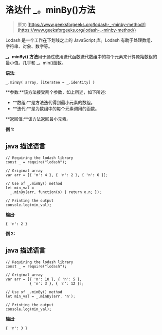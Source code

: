 # 洛达什 _。minBy()方法

> 原文:[https://www.geeksforgeeks.org/lodash-_-minby-method/](https://www.geeksforgeeks.org/lodash-_-minby-method/)

Lodash 是一个工作在下划线之上的 JavaScript 库。Lodash 有助于处理数组、字符串、对象、数字等。

**_。minBy()** **方法**用于通过使用迭代函数迭代数组中的每个元素来计算原始数组的最小值。几乎和 _。min()函数。

**语法:**

```
_.minBy( array, [iteratee = _.identity] )

```

**参数:**该方法接受两个参数，如上所述，如下所述:

*   **数组:**是方法迭代得到最小元素的数组。
*   **迭代:**是为数组中的每个元素调用的函数。

**返回值:**该方法返回最小元素。

**例 1:**

## java 描述语言

```
// Requiring the lodash library  
const _ = require("lodash");  

// Original array 
var arr = [{ 'n': 4 }, { 'n': 2 }, { 'n': 6 }];

// Use of _.minBy() method 
let min_val = 
  _.minBy(arr, function(o) { return o.n; }); 

// Printing the output  
console.log(min_val);
```

**输出:**

```
{ 'n': 2 }

```

**例 2:**

## java 描述语言

```
// Requiring the lodash library  
const _ = require("lodash");  

// Original array 
var arr = [{ 'n': 10 }, { 'n': 5 }, 
           { 'n': 3 }, { 'n': 12 }];

// Use of _.minBy() method 
let min_val = _.minBy(arr, 'n'); 

// Printing the output  
console.log(min_val);
```

**输出:**

```
{ 'n': 3 }

```